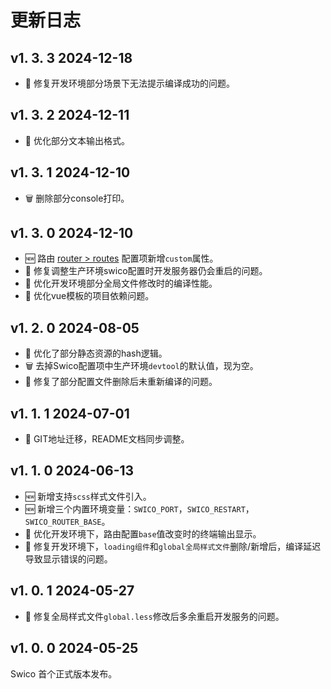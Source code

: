 

# 更新日志

[//]: # (- :lipstick: 优化)
[//]: # (- :new: 新增)
[//]: # (- :wrench: 修复)
[//]: # (:wastebasket:废弃/删除)
[//]: # (:hammer_and_wrench:重构)

## v1. 3. 3 <Badge type="info">2024-12-18</Badge>

- :wrench: 修复开发环境部分场景下无法提示编译成功的问题。

## v1. 3. 2 <Badge type="info">2024-12-11</Badge>

- :lipstick: 优化部分文本输出格式。

## v1. 3. 1 <Badge type="info">2024-12-10</Badge>

- :wastebasket: 删除部分console打印。

## v1. 3. 0 <Badge type="info">2024-12-10</Badge>

- :new: 路由 [router > routes] 配置项新增`custom`属性。
- :wrench: 修复调整生产环境swico配置时开发服务器仍会重启的问题。
- :lipstick: 优化开发环境部分全局文件修改时的编译性能。
- :lipstick: 优化vue模板的项目依赖问题。



## v1. 2. 0 <Badge type="info">2024-08-05</Badge>

- :lipstick: 优化了部分静态资源的hash逻辑。
- :wastebasket: 去掉Swico配置项中生产环境`devtool`的默认值，现为空。
- :wrench: 修复了部分配置文件删除后未重新编译的问题。


## v1. 1. 1 <Badge type="info">2024-07-01</Badge>

- :lipstick: GIT地址迁移，README文档同步调整。

## v1. 1. 0 <Badge type="info">2024-06-13</Badge>

- :new: 新增支持`scss`样式文件引入。
- :new: 新增三个内置环境变量：`SWICO_PORT`，`SWICO_RESTART`，`SWICO_ROUTER_BASE`。
- :lipstick: 优化开发环境下，路由配置`base`值改变时的终端输出显示。
- :wrench: 修复开发环境下，`loading组件`和`global全局样式文件`删除/新增后，编译延迟导致显示错误的问题。

## v1. 0. 1 <Badge type="info">2024-05-27</Badge>

- :wrench: 修复全局样式文件`global.less`修改后多余重启开发服务的问题。

## v1. 0. 0 <Badge type="info">2024-05-25</Badge>


Swico 首个正式版本发布。


[router > routes]:/router.html#routes